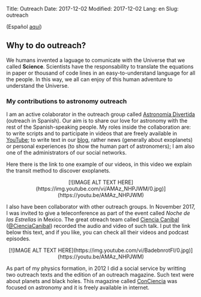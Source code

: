 Title: Outreach
Date: 2017-12-02
Modified: 2017-12-02
Lang: en
Slug: outreach

(Español [aquí](outreach-es))

## Why to do outreach?

We humans invented a laguage to comunicate with the Universe that we called **Science**.
Scientists have the responsability to translate the equations in paper or thousand of code lines in an easy-to-understand language for all the people. In this way, we all can enjoy of this human adventure to understand the Universe.


### My contributions to astronomy outreach

I am an active colaborator in the outreach group called [Astronomía Divertida](https://astronomiadivertida.wordpress.com/) (outreach in Spanish).
Our aim is to share our love for astronomy with the rest of the Spanish-speaking people.
My roles inside the collaboration are: to write scripts and to participate in videos that are freely available in [YouTube](https://www.youtube.com/channel/UCgySGZgZ0AEW35Cp5P0YctA); 
to write text in our [blog](https://astronomiadivertida.wordpress.com/author/oscaribv/), rather news (generally about exoplanets) or personal experiences (to show the human part of astronomers); I am also one of the administrators of our social networks.

Here there is the link to one example of our videos, in this video we explain the transit method to discover exoplanets.

<center>
[![IMAGE ALT TEXT HERE](https://img.youtube.com/vi/AMAz_NHPJWM/0.jpg)](https://youtu.be/AMAz_NHPJWM)
</center>

I also have been collaborator with other outreach groups.
In November 2017, I was invited to give a teleconference as part of the event called _Noche de las Estrellas_ in Mexico.
The great otreach team called [Ciencia Canibal](https://www.facebook.com/CienciaCanibal/) ([@CienciaCanibal](https://twitter.com/CienciaCanibal))  recorded the audio and video of such talk. I put the link below this text, and if you like, you can check all their videos and podcast episodes.

<center>
[![IMAGE ALT TEXT HERE](https://img.youtube.com/vi/BadebnrotFI/0.jpg)](https://youtu.be/AMAz_NHPJWM)
</center>

As part of my physics formation, in 2012 I did a social service by writting two outreach texts and the edition of an outreach magazine. Such text were about planets and black holes. This magazine called [ConCiencia](https://www.researchgate.net/publication/266911395_Revista_de_divulgacion_ConCiencia_2da_edicion) was focused on astronomy and it is freely available in internet.

